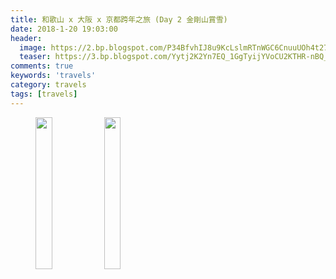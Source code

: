 ```yaml
---
title: 和歌山 x 大阪 x 京都跨年之旅 (Day 2 金剛山賞雪)
date: 2018-1-20 19:03:00
header:
  image: https://2.bp.blogspot.com/P34BfvhIJ8u9KcLslmRTnWGC6CnuuUOh4t27luYPGvh9kSKTicrnYIpwAf6spTIBui1VZxLFCEo=s1600
  teaser: https://3.bp.blogspot.com/Yytj2K2Yn7EQ_1GgTyijYVoCU2KTHR-nBQ_trr7gJXlXRDYiE_1PC_EUqy2n1684bEVQdir8ccQ=s1600
comments: true
keywords: 'travels'
category: travels
tags: [travels]
---
```


<figure class="half">
    <img src="https://2.bp.blogspot.com/pkSwDmK6chEkvpsXqy7l7vwL-NOEHGeidlcB32BdPivDRNrmMZQnM1E66Cb9_hYZo6mHhTWBavc=s1600" height="25%" width="25%">
    <img src="https://3.bp.blogspot.com/7HxwMWrtayZ6EqPxMrIpq8JxNV6d6yXIlBFaM3leODCCknWqSUNQvkyL_VWVe4jxerUCsTiAEVo=s1600" height="25%" width="25%">
</figure>

